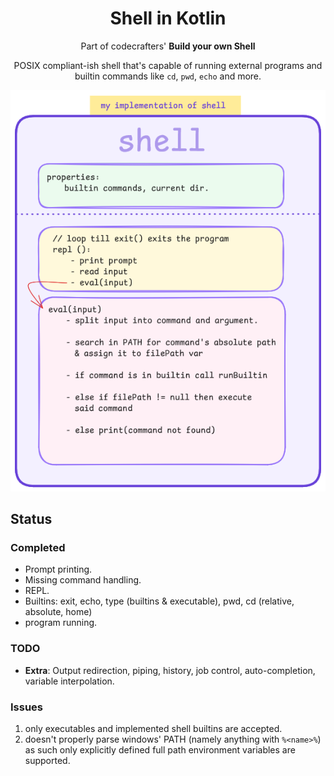 <div align="center">
   <h1>Shell in Kotlin</h1>
   <p>Part of codecrafters' <b>Build your own Shell</b></p>

   <p>POSIX compliant-ish shell that's capable of running external programs and builtin
   commands like <code>cd</code>, <code>pwd</code>, <code>echo</code> and more.</p>
   <img src="./assets/shell-implementation.png" alt="small graphic showcasing shell's implementation"/>
</div>

## Status

### Completed

- Prompt printing.
- Missing command handling.
- REPL.
- Builtins: exit, echo, type (builtins & executable), pwd, cd (relative, absolute, home)
- program running.

### TODO


- **Extra**: Output redirection, piping, history, job control, auto-completion, variable interpolation.

### Issues

1. only executables and implemented shell builtins are accepted.
2. doesn't properly parse windows' PATH
   (namely anything with `%<name>%`) as such only explicitly defined full path environment variables are supported.